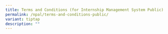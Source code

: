 ```yaml
---
title: Terms and Conditions (for Internship Management System Public)
permalink: /npal/terms-and-conditions-public/
variant: tiptap
description: ""
---
```

